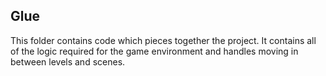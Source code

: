 ## Glue
This folder contains code which pieces together the project. It contains all of the logic required for the game environment and handles moving in between levels and scenes.
